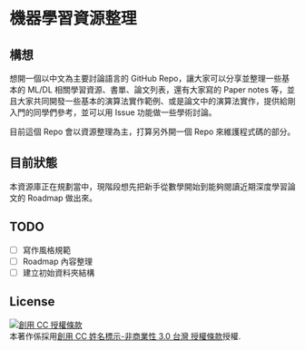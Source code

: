 機器學習資源整理
===

構想
---
想開一個以中文為主要討論語言的 GitHub Repo，讓大家可以分享並整理一些基本的 ML/DL 相關學習資源、書單、論文列表，還有大家寫的 Paper notes 等，並且大家共同開發一些基本的演算法實作範例、或是論文中的演算法實作，提供給剛入門的同學們參考，並可以用 Issue 功能做一些學術討論。

目前這個 Repo 會以資源整理為主，打算另外開一個 Repo 來維護程式碼的部分。

目前狀態
---
本資源庫正在規劃當中，現階段想先把新手從數學開始到能夠閱讀近期深度學習論文的 Roadmap 做出來。

TODO
---
- [ ] 寫作風格規範
- [ ] Roadmap 內容整理
- [ ] 建立初始資料夾結構

License
---
<a rel="license" href="http://creativecommons.org/licenses/by-nc/3.0/tw/"><img alt="創用 CC 授權條款" style="border-width:0" src="https://i.creativecommons.org/l/by-nc/3.0/tw/88x31.png" /></a><br />本<span xmlns:dct="http://purl.org/dc/terms/" href="http://purl.org/dc/dcmitype/Text" rel="dct:type">著作</span>係採用<a rel="license" href="http://creativecommons.org/licenses/by-nc/3.0/tw/">創用 CC 姓名標示-非商業性 3.0 台灣 授權條款</a>授權.

